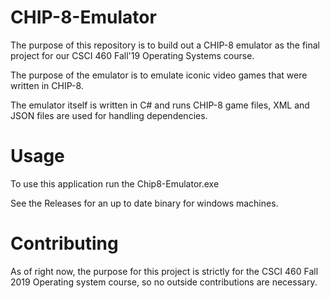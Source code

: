 ﻿# CHIP-8-Emulator
The purpose of this repository is to build out a CHIP-8 emulator as the final project for our CSCI 460 Fall'19 Operating Systems course.

The purpose of the emulator is to emulate iconic video games that were written in CHIP-8.

The emulator itself is written in C# and runs CHIP-8 game files, XML and JSON files are used for handling dependencies.

# Usage
To use this application run the Chip8-Emulator.exe 

See the Releases for an up to date binary for windows machines.

# Contributing 
As of right now, the purpose for this project is strictly for the CSCI 460 Fall 2019 Operating system course, so no outside contributions are necessary. 
